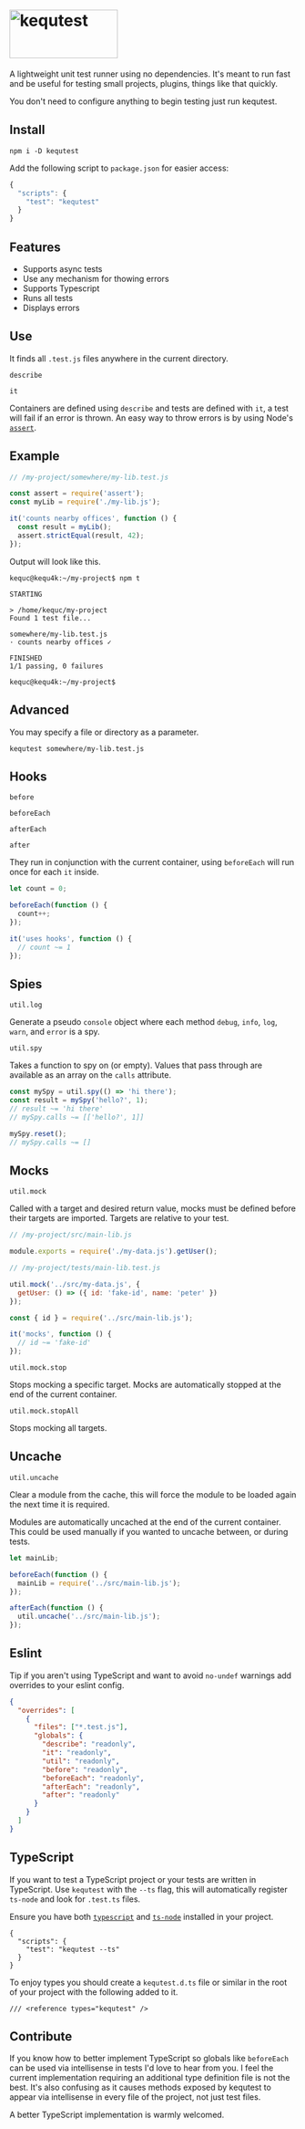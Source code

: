 # <img alt="kequtest" src="https://github.com/Kequc/kequtest/raw/main/logo.png" width="190" height="85" />

A lightweight unit test runner using no dependencies. It's meant to run fast and be useful for testing small projects, plugins, things like that quickly.

You don't need to configure anything to begin testing just run kequtest.

## Install

```
npm i -D kequtest
```

Add the following script to `package.json` for easier access:

```javascript
{
  "scripts": {
    "test": "kequtest"
  }
}
```

## Features

* Supports async tests
* Use any mechanism for thowing errors
* Supports Typescript
* Runs all tests
* Displays errors

## Use

It finds all `.test.js` files anywhere in the current directory.

`describe`

`it`

Containers are defined using `describe` and tests are defined with `it`, a test will fail if an error is thrown. An easy way to throw errors is by using Node's [`assert`](https://nodejs.org/api/assert.html).

## Example

```javascript
// /my-project/somewhere/my-lib.test.js

const assert = require('assert');
const myLib = require('./my-lib.js');

it('counts nearby offices', function () {
  const result = myLib();
  assert.strictEqual(result, 42);
});
```

Output will look like this.

```
kequc@kequ4k:~/my-project$ npm t

STARTING

> /home/kequc/my-project
Found 1 test file...

somewhere/my-lib.test.js
· counts nearby offices ✓

FINISHED
1/1 passing, 0 failures

kequc@kequ4k:~/my-project$
```

## Advanced

You may specify a file or directory as a parameter.

```
kequtest somewhere/my-lib.test.js
```

## Hooks

`before`

`beforeEach`

`afterEach`

`after`

They run in conjunction with the current container, using `beforeEach` will run once for each `it` inside.


```javascript
let count = 0;

beforeEach(function () {
  count++;
});

it('uses hooks', function () {
  // count ~= 1
});
```

## Spies

`util.log`

Generate a pseudo `console` object where each method `debug`, `info`, `log`, `warn`, and `error` is a spy.

`util.spy`

Takes a function to spy on (or empty). Values that pass through are available as an array on the `calls` attribute.

```javascript
const mySpy = util.spy(() => 'hi there');
const result = mySpy('hello?', 1);
// result ~= 'hi there'
// mySpy.calls ~= [['hello?', 1]]

mySpy.reset();
// mySpy.calls ~= []
```

## Mocks

`util.mock`

Called with a target and desired return value, mocks must be defined before their targets are imported. Targets are relative to your test.

```javascript
// /my-project/src/main-lib.js

module.exports = require('./my-data.js').getUser();
```
```javascript
// /my-project/tests/main-lib.test.js

util.mock('../src/my-data.js', {
  getUser: () => ({ id: 'fake-id', name: 'peter' })
});

const { id } = require('../src/main-lib.js');

it('mocks', function () {
  // id ~= 'fake-id'
});
```

`util.mock.stop`

Stops mocking a specific target. Mocks are automatically stopped at the end of the current container.

`util.mock.stopAll`

Stops mocking all targets.

## Uncache

`util.uncache`

Clear a module from the cache, this will force the module to be loaded again the next time it is required.

Modules are automatically uncached at the end of the current container. This could be used manually if you wanted to uncache between, or during tests.

```javascript
let mainLib;

beforeEach(function () {
  mainLib = require('../src/main-lib.js');
});

afterEach(function () {
  util.uncache('../src/main-lib.js');
});
```

## Eslint

Tip if you aren't using TypeScript and want to avoid `no-undef` warnings add overrides to your eslint config.

```json
{
  "overrides": [
    {
      "files": ["*.test.js"],
      "globals": {
        "describe": "readonly",
        "it": "readonly",
        "util": "readonly",
        "before": "readonly",
        "beforeEach": "readonly",
        "afterEach": "readonly",
        "after": "readonly"
      }
    }
  ]
}
```

## TypeScript

If you want to test a TypeScript project or your tests are written in TypeScript. Use `kequtest` with the `--ts` flag, this will automatically register `ts-node` and look for `.test.ts` files.

Ensure you have both [`typescript`](https://www.npmjs.com/package/typescript) and [`ts-node`](https://www.npmjs.com/package/ts-node) installed in your project.

```
{
  "scripts": {
    "test": "kequtest --ts"
  }
}
```

To enjoy types you should create a `kequtest.d.ts` file or similar in the root of your project with the following added to it.

```
/// <reference types="kequtest" />
```

## Contribute

If you know how to better implement TypeScript so globals like `beforeEach` can be used via intellisense in tests I'd love to hear from you. I feel the current implementation requiring an additional type definition file is not the best. It's also confusing as it causes methods exposed by kequtest to appear via intellisense in every file of the project, not just test files.

A better TypeScript implementation is warmly welcomed.
